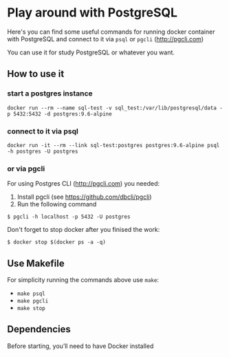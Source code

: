 # Play around with PostgreSQL

Here's you can find some useful commands for running docker container with
PostgreSQL and connect to it via `psql` or `pgcli` (http://pgcli.com)

You can use it for study PostgreSQL or whatever you want.

## How to use it

### start a postgres instance

```
docker run --rm --name sql-test -v sql_test:/var/lib/postgresql/data -p 5432:5432 -d postgres:9.6-alpine
```

### connect to it via psql

```
docker run -it --rm --link sql-test:postgres postgres:9.6-alpine psql -h postgres -U postgres
```

### or via pgcli

For using Postgres CLI (http://pgcli.com) you needed:

1) Install pgcli (see https://github.com/dbcli/pgcli)
2) Run the following command
```
$ pgcli -h localhost -p 5432 -U postgres
```

Don't forget to stop docker after you finised the work:

```
$ docker stop $(docker ps -a -q)
```

## Use Makefile

For simplicity running the commands above use `make`:

* `make psql`
* `make pgcli`
* `make stop`

## Dependencies

Before starting, you’ll need to have Docker installed
